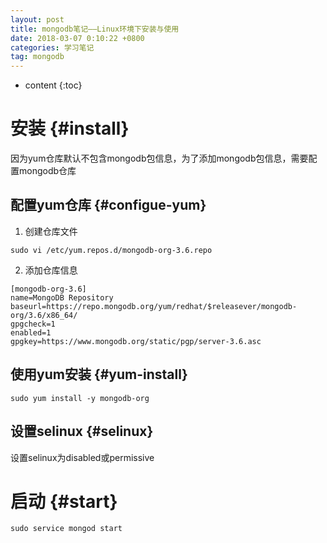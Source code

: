 ```yaml
---
layout: post
title: mongodb笔记——Linux环境下安装与使用
date: 2018-03-07 0:10:22 +0800
categories: 学习笔记
tag: mongodb
---
```


* content
{:toc}


# 安装 {#install}
因为yum仓库默认不包含mongodb包信息，为了添加mongodb包信息，需要配置mongodb仓库
## 配置yum仓库 {#configue-yum}
1. 创建仓库文件
```
sudo vi /etc/yum.repos.d/mongodb-org-3.6.repo
```

2. 添加仓库信息
```
[mongodb-org-3.6]
name=MongoDB Repository
baseurl=https://repo.mongodb.org/yum/redhat/$releasever/mongodb-org/3.6/x86_64/
gpgcheck=1
enabled=1
gpgkey=https://www.mongodb.org/static/pgp/server-3.6.asc
```

## 使用yum安装 {#yum-install}
```
sudo yum install -y mongodb-org
```

## 设置selinux {#selinux}
设置selinux为disabled或permissive

# 启动 {#start}
```
sudo service mongod start
```